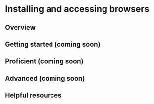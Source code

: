 # Installing and accessing browsers

## Overview 


## Getting started (coming soon)


## Proficient (coming soon)


## Advanced (coming soon)


## Helpful resources    
